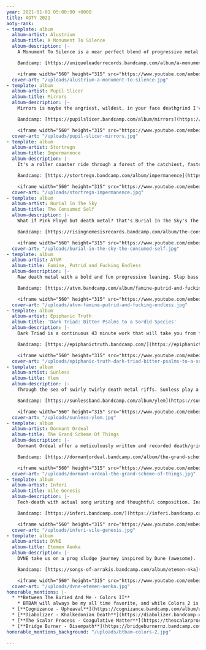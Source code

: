 ```yaml
---
year: 2021-01-01 05:00:00 +0000
title: AOTY 2021
aoty-rank:
- template: album
  album-artist: Alustrium
  album-title: A Monument To Silence
  album-description: |-
    A Monument To Silence is a near perfect blend of progressive metal and tech-death. Alustrium flex their song and riff writing prowess here, weaving provocative (and btbam-esque) ambient movements in between a metric ton of crushing death metal and grind.

    Bandcamp: [https://uniqueleaderrecords.bandcamp.com/album/a-monument-to-silence](https://uniqueleaderrecords.bandcamp.com/album/a-monument-to-silence "https://uniqueleaderrecords.bandcamp.com/album/a-monument-to-silence")

    <iframe width="560" height="315" src="https://www.youtube.com/embed/WZazo2gcYVQ" title="YouTube video player" frameborder="0" allow="accelerometer; autoplay; clipboard-write; encrypted-media; gyroscope; picture-in-picture" allowfullscreen></iframe>
  cover-art: "/uploads/alustrium-a-monument-to-silence.jpg"
- template: album
  album-artist: Pupil Slicer
  album-title: Mirrors
  album-description: |-
    Mirrors is maybe the angriest, wildest, in your face deathgrind I've heard in years. Positively furious.

    Bandcamp: [https://pupilslicer.bandcamp.com/album/mirrors](https://pupilslicer.bandcamp.com/album/mirrors "https://pupilslicer.bandcamp.com/album/mirrors")

    <iframe width="560" height="315" src="https://www.youtube.com/embed/gNJVbd24vmI" title="YouTube video player" frameborder="0" allow="accelerometer; autoplay; clipboard-write; encrypted-media; gyroscope; picture-in-picture" allowfullscreen></iframe>
  cover-art: "/uploads/pupil-slicer-mirrors.jpg"
- template: album
  album-artist: Stortregn
  album-title: Impermanence
  album-description: |-
    It's a roller coaster ride through a forest of the catchiest, fastest riffs, blast beats and solos.

    Bandcamp: [https://stortregn.bandcamp.com/album/impermanence](https://stortregn.bandcamp.com/album/impermanence "https://stortregn.bandcamp.com/album/impermanence")

    <iframe width="560" height="315" src="https://www.youtube.com/embed/DURn6it0P6I" title="YouTube video player" frameborder="0" allow="accelerometer; autoplay; clipboard-write; encrypted-media; gyroscope; picture-in-picture" allowfullscreen></iframe>
  cover-art: "/uploads/stortregn-impermanence.jpg"
- template: album
  album-artist: Burial In The Sky
  album-title: The Consumed Self
  album-description: |-
    What if Pink Floyd but death metal? That's Burial In The Sky's The Consumed Self. An exemplary progressive effort complete with great technical riffing, captivating atmosphere and instrumentation (there is an accordion right off the bat, come on now).

    Bandcamp: [https://risingnemesisrecords.bandcamp.com/album/the-consumed-self](https://risingnemesisrecords.bandcamp.com/album/the-consumed-self "https://risingnemesisrecords.bandcamp.com/album/the-consumed-self")

    <iframe width="560" height="315" src="https://www.youtube.com/embed/N2geaxLeFkU" title="YouTube video player" frameborder="0" allow="accelerometer; autoplay; clipboard-write; encrypted-media; gyroscope; picture-in-picture" allowfullscreen></iframe>
  cover-art: "/uploads/burial-in-the-sky-the-consumed-self.jpg"
- template: album
  album-artist: ATVM
  album-title: Famine, Putrid and Fucking Endless
  album-description: |-
    Raw death metal with a bold and fun progressive leaning. Slap bass in the middle of this riff? Why not! Let's pivot this part into some 4 on the floor? Go hog wild!

    Bandcamp: [https://atvm.bandcamp.com/album/famine-putrid-and-fucking-endless](https://atvm.bandcamp.com/album/famine-putrid-and-fucking-endlesshttps://atvm.bandcamp.com/album/famine-putrid-and-fucking-endless "https://atvm.bandcamp.com/album/famine-putrid-and-fucking-endless")

    <iframe width="560" height="315" src="https://www.youtube.com/embed/4lNOx1Fx5Fg" title="YouTube video player" frameborder="0" allow="accelerometer; autoplay; clipboard-write; encrypted-media; gyroscope; picture-in-picture" allowfullscreen></iframe>
  cover-art: "/uploads/atvm-famine-putrid-and-fucking-endless.jpg"
- template: album
  album-artist: Epiphanic Truth
  album-title: 'Dark Triad: Bitter Psalms to a Sordid Species'
  album-description: |-
    Dark Triad is a continuous 43 minute work that will take you from furious (and well written) death/black metal all the way to ambient, doom, even a bit of jazz, and all the way back around again. I can't wait to see what more Epiphanic Truth has in store in the future.

    Bandcamp: [https://epiphanictruth.bandcamp.com/](https://epiphanictruth.bandcamp.com/ "https://epiphanictruth.bandcamp.com/")

    <iframe width="560" height="315" src="https://www.youtube.com/embed/PMeJl9X7JSA" title="YouTube video player" frameborder="0" allow="accelerometer; autoplay; clipboard-write; encrypted-media; gyroscope; picture-in-picture" allowfullscreen></iframe>
  cover-art: "/uploads/epiphanic-truth-dark-triad-bitter-psalms-to-a-sordid-species.jpg"
- template: album
  album-artist: Sunless
  album-title: Ylem
  album-description: |-
    Through the sea of swirly twirly death metal riffs. Sunless play a brand of metal that is best described by the title of the first track of Ylem: Spiraling into the Unfathomable.

    Bandcamp: [https://sunlessband.bandcamp.com/album/ylem](https://sunlessband.bandcamp.com/album/ylem "https://sunlessband.bandcamp.com/album/ylem")

    <iframe width="560" height="315" src="https://www.youtube.com/embed/-JSW5QEyfCg" title="YouTube video player" frameborder="0" allow="accelerometer; autoplay; clipboard-write; encrypted-media; gyroscope; picture-in-picture" allowfullscreen></iframe>
  cover-art: "/uploads/sunless-ylem.jpg"
- template: album
  album-artist: Dormant Ordeal
  album-title: The Grand Scheme Of Things
  album-description: |-
    Dormant Ordeal offer a meticulously written and recorded death/grind metal album that absolutely does not let up.

    Bandcamp: [https://dormantordeal.bandcamp.com/album/the-grand-scheme-of-things](https://dormantordeal.bandcamp.com/album/the-grand-scheme-of-things "https://dormantordeal.bandcamp.com/album/the-grand-scheme-of-things")

    <iframe width="560" height="315" src="https://www.youtube.com/embed/KZDzVIhlEZA" title="YouTube video player" frameborder="0" allow="accelerometer; autoplay; clipboard-write; encrypted-media; gyroscope; picture-in-picture" allowfullscreen></iframe>
  cover-art: "/uploads/dormant-ordeal-the-grand-scheme-of-things.jpg"
- template: album
  album-artist: Inferi
  album-title: Vile Genesis
  album-description: |-
    Tech-death with actual song writing and thoughtful composition. Incredible.

    Bandcamp: [https://inferi.bandcamp.com/](https://inferi.bandcamp.com/ "https://inferi.bandcamp.com/")

    <iframe width="560" height="315" src="https://www.youtube.com/embed/15pm5WmdXZA" title="YouTube video player" frameborder="0" allow="accelerometer; autoplay; clipboard-write; encrypted-media; gyroscope; picture-in-picture" allowfullscreen></iframe>
  cover-art: "/uploads/inferi-vile-genesis.jpg"
- template: album
  album-artist: DVNE
  album-title: Etemen Aenka
  album-description: |-
    DVNE take us on a prog sludge journey inspired by Dune (awesome).

    Bandcamp: [https://songs-of-arrakis.bandcamp.com/album/etemen-nka](https://songs-of-arrakis.bandcamp.com/album/etemen-nka "https://songs-of-arrakis.bandcamp.com/album/etemen-nka")

    <iframe width="560" height="315" src="https://www.youtube.com/embed/jU_hAngXMbY" title="YouTube video player" frameborder="0" allow="accelerometer; autoplay; clipboard-write; encrypted-media; gyroscope; picture-in-picture" allowfullscreen></iframe>
  cover-art: "/uploads/dvne-etemen-aenka.jpg"
honorable_mentions: |-
  * **Between The Buried And Me - Colors II**
    * BTBAM will always be my all time favorite, and while Colors 2 is great, I found it to be way too long and disjointed.
  * [**Cognizance - Upheaval**](https://cognizance.bandcamp.com/album/upheaval "Cognizance - Upheaval")
  * [**Diabolizer - Khalkedonian Death**](https://diabolizer.bandcamp.com/album/khalkedonian-death "Diabolizer - Khalkedonian Death")
  * [**The Scalar Process - Coagulative Matter**](https://thescalarprocess.bandcamp.com/ "The Scalar Process - Coagulative Matter")
  * [**Bridge Burner - Disempath**](https://bridgeburnernz.bandcamp.com/album/disempath "Bridge Burner - Disempath")
honorable_mentions_background: "/uploads/btbam-colors-2.jpg"

---
```

